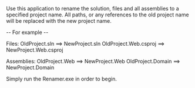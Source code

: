 Use this application to rename the solution, files and all assemblies to a specified project name. All paths, or any references to the old project name will be replaced with the new project name.

-- For example --

Files:
OldProject.sln ==> NewProject.sln
OldProject.Web.csproj ==> NewProject.Web.csproj

Assemblies:
OldProject.Web ==> NewProject.Web
OldProject.Domain ==> NewProject.Domain

Simply run the Renamer.exe in order to begin.